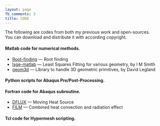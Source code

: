 ```yaml
---
layout: page
fb_comments: 3
title: CODE
---
```


The following are codes from both my previous work and open-sources. You can download and distribute it with according copyright.

#### Matlab code for numerical methods.
*	[Root-finding](https://github.com/HLiuUS/MATLAB_script) — Root finding
*	[lsge-matlab](https://github.com/HLiuUS/MATLAB_script) — Least Squares Fitting for various geometry, by I M Smith 
*	[geom3d](https://github.com/HLiuUS/MATLAB_script) — Library to handle 3D geometric primitives, by David Legland

#### Python scripts for Abaqus Pre/Post-Processing.

#### Fortran code for Abaqus subroutine.
*	[DFLUX](https://github.com/HLiuUS/Fortran_script) — Moving Heat Source
*	[FILM](https://github.com/HLiuUS/Fortran_script) — Combined heat convection and radiation effect

#### Tcl code for Hypermesh scripting.


